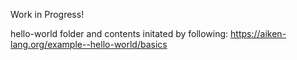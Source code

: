 Work in Progress!

hello-world folder and contents initated by following:
https://aiken-lang.org/example--hello-world/basics